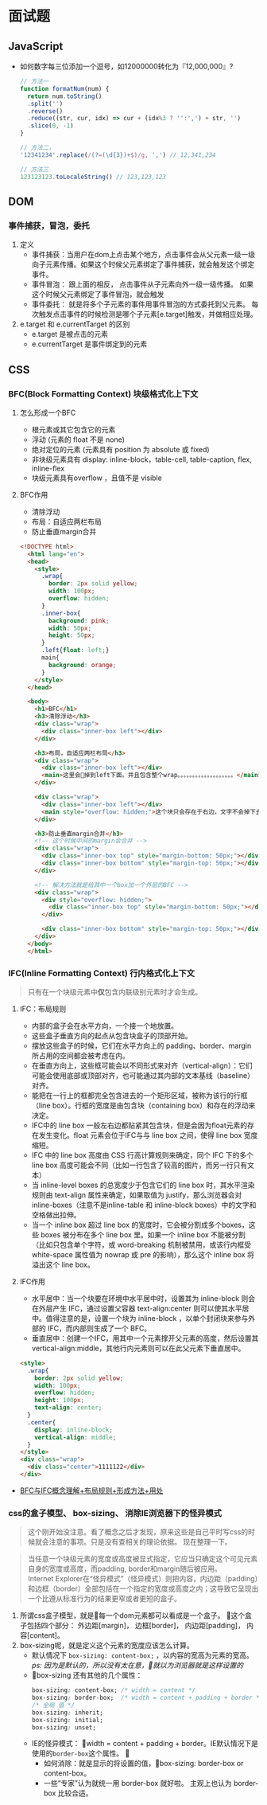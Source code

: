 # 面试题

## JavaScript

- 如何数字每三位添加一个逗号，如12000000转化为『12,000,000』?
  ```javascript
  // 方法一
  function formatNum(num) {
    return num.toString()
    .split('')
    .reverse()
    .reduce((str, cur, idx) => cur + (idx%3 ? '':',') + str, '')
    .slice(0, -1)
  }

  // 方法二，
  '12341234'.replace(/(?=(\d{3})+$)/g, ',') // 12,341,234

  // 方法三
  123123123.toLocaleString() // 123,123,123
  ```

## DOM

### 事件捕获，冒泡，委托

1. 定义
    - 事件捕获：当用户在dom上点击某个地方，点击事件会从父元素一级一级向子元素传播。如果这个时候父元素绑定了事件捕获，就会触发这个绑定事件。
    - 事件冒泡： 跟上面的相反， 点击事件从子元素向外一级一级传播。 如果这个时候父元素绑定了事件冒泡，就会触发
    - 事件委托： 就是将多个子元素的事件用事件冒泡的方式委托到父元素。 每次触发点击事件的时候检测是哪个子元素[e.target]触发，并做相应处理。
2. e.target 和 e.currentTarget 的区别
    - e.target 是被点击的元素
    - e.currentTarget 是事件绑定到的元素

## CSS

### BFC(Block Formatting Context) 块级格式化上下文

1. 怎么形成一个BFC
    - 根元素或其它包含它的元素
    - 浮动 (元素的 float 不是 none)
    - 绝对定位的元素 (元素具有 position 为 absolute 或 fixed)
    - 非块级元素具有 display: inline-block，table-cell, table-caption, flex, inline-flex
    - 块级元素具有overflow ，且值不是 visible

1. BFC作用
    - 清除浮动
    - 布局：自适应两栏布局
    - 防止垂直margin合并

    ```html
    <!DOCTYPE html>
      <html lang="en">
      <head>
        <style>
          .wrap{
            border: 2px solid yellow;
            width: 100px;
            overflow: hidden;
          }
          .inner-box{
            background: pink;
            width: 50px;
            height: 50px;
          }
          .left{float: left;}
          main{
            background: orange;
          }
        </style>
      </head>

      <body>
        <h1>BFC</h1>
        <h3>清除浮动</h3>
        <div class="wrap">
          <div class="inner-box left"></div>
        </div>

        <h3>布局，自适应两栏布局</h3>
        <div class="wrap">
          <div class="inner-box left"></div>
          <main>这里会掉到left下面。并且包含整个wrap。。。。。。。。。。。。。。。。。。。</main>
        </div>

        <div class="wrap">
          <div class="inner-box left"></div>
          <main style="overflow: hidden;">这个块只会存在于右边，文字不会掉下去。。。。。。。。。。。。。。。。。。。。</main>
        </div>

        <h3>防止垂直margin合并</h3>
        <!-- 这个时候中间的margin会合并 -->
        <div class="wrap">
          <div class="inner-box top" style="margin-bottom: 50px;"></div>
          <div class="inner-box bottom" style="margin-top: 50px;"></div>
        </div>

        <!-- 解决方法就是给其中一个box加一个外层的BFC -->
        <div class="wrap">
          <div style="overflow: hidden;">
            <div class="inner-box top" style="margin-bottom: 50px;"></div>
          </div>

          <div class="inner-box bottom" style="margin-top: 50px;"></div>
        </div>
      </body>
      </html>
    ```
### IFC(Inline Formatting Context) 行内格式化上下文
> 只有在一个块级元素中<strong>仅</strong>包含内联级别元素时才会生成。

  1. IFC：布局规则
      - 内部的盒子会在水平方向，一个接一个地放置。
      - 这些盒子垂直方向的起点从包含块盒子的顶部开始。
      - 摆放这些盒子的时候，它们在水平方向上的 padding、border、margin 所占用的空间都会被考虑在内。
      - 在垂直方向上，这些框可能会以不同形式来对齐（vertical-align）：它们可能会使用底部或顶部对齐，也可能通过其内部的文本基线（baseline）对齐。
      - 能把在一行上的框都完全包含进去的一个矩形区域，被称为该行的行框（line box）。行框的宽度是由包含块（containing box）和存在的浮动来决定。
      - IFC中的 line box 一般左右边都贴紧其包含块，但是会因为float元素的存在发生变化。float 元素会位于IFC与与 line box 之间，使得 line box 宽度缩短。
      - IFC 中的 line box 高度由 CSS 行高计算规则来确定，同个 IFC 下的多个 line box 高度可能会不同（比如一行包含了较高的图片，而另一行只有文本）
      - 当 inline-level boxes 的总宽度少于包含它们的 line box 时，其水平渲染规则由 text-align 属性来确定，如果取值为 justify，那么浏览器会对 inline-boxes（注意不是inline-table 和 inline-block boxes）中的文字和空格做出拉伸。
      - 当一个 inline box 超过 line box 的宽度时，它会被分割成多个boxes，这些 boxes 被分布在多个 line box 里。如果一个 inline box 不能被分割（比如只包含单个字符，或 word-breaking 机制被禁用，或该行内框受 white-space 属性值为 nowrap 或 pre 的影响），那么这个 inline box 将溢出这个 line box。


  1. IFC作用
      - 水平居中：当一个块要在环境中水平居中时，设置其为 inline-block 则会在外层产生 IFC，通过设置父容器 text-align:center 则可以使其水平居中。值得注意的是，设置一个块为 inline-block ，以单个封闭块来参与外部的 IFC，而内部则生成了一个 BFC。
      - 垂直居中：创建一个IFC，用其中一个元素撑开父元素的高度，然后设置其 vertical-align:middle，其他行内元素则可以在此父元素下垂直居中。

      ```html
      <style>
        .wrap{
          border: 2px solid yellow;
          width: 100px;
          overflow: hidden;
          height: 100px;
          text-align: center;
        }
        .center{
          display: inline-block;
          vertical-align: middle;
        }
      </style>
      <div class="wrap">
        <div class="center">1111122</div>
      </div>
      ```


- [BFC与IFC概念理解+布局规则+形成方法+用处](https://segmentfault.com/a/119000000954574)

### css的盒子模型、 box-sizing、 消除IE浏览器下的怪异模式

> 这个刚开始没注意。看了概念之后才发现，原来这些是自己平时写css的时候就会注意的事项。只是没有查相关的理论依据。 现在整理一下。

> 当任意一个块级元素的宽度或高度被显式指定，它应当只确定这个可见元素自身的宽度或高度，而padding, border和margin随后被应用。
  <br/> Internet Explorer在“怪异模式”（怪异模式）则把内容，内边距（padding）和边框（border）全部包括在一个指定的宽度或高度之内；这导致它呈现出一个比遵从标准行为的结果更窄或者更短的盒子。


1. 所谓css盒子模型，就是每一个dom元素都可以看成是一个盒子。 这个盒子包括四个部分： 外边距[margin]， 边框[border]， 内边距[padding]， 内容[content]。
1. box-sizing呢，就是定义这个元素的宽度应该怎么计算。
    - 默认情况下 `box-sizing: content-box;` ，以内容的宽高为元素的宽高。 *ps: 因为是默认的，所以没有太在意，就以为浏览器就是这样设置的*
    - box-sizing 还有其他的几个属性：
      ```css
      box-sizing: content-box; /* width = content */
      box-sizing: border-box;  /* width = content + padding + border */
      /* 全局 值 */
      box-sizing: inherit;
      box-sizing: initial;
      box-sizing: unset;
      ```
    - IE的怪异模式： width = content + padding + border。IE默认情况下是使用的`border-box`这个属性。 
        * 如何消除：就是显示的将设置的值，box-sizing: border-box or content-box。
        * 一些“专家”认为就统一用 border-box 就好啦。 主观上也认为 border-box 比较合适。
